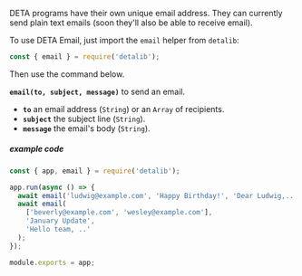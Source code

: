 DETA programs have their own unique email address. They can currently send plain text emails (soon they'll also be able to receive email).

To use DETA Email, just import the `email` helper from `detalib`:

```javascript
const { email } = require('detalib');
```

Then use the command below.

**`email(to, subject, message)`** to send an email.

- **`to`** an email address (`String`) or an `Array` of recipients.
- **`subject`** the subject line (`String`).
- **`message`** the email's body (`String`).

##### example code

```javascript
const { app, email } = require('detalib');

app.run(async () => {
  await email('ludwig@example.com', 'Happy Birthday!', 'Dear Ludwig,...');
  await email(
    ['beverly@example.com', 'wesley@example.com'],
    'January Update',
    'Hello team, ..'
  );
});

module.exports = app;
```

